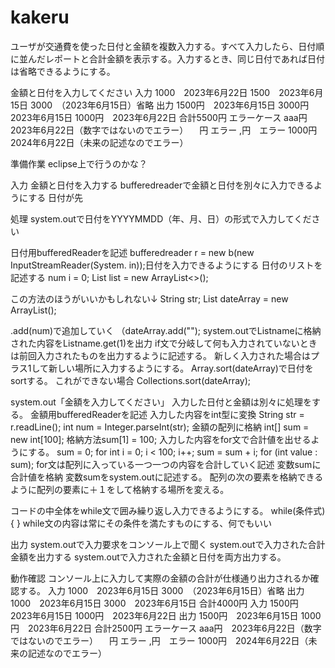 # kakeru
ユーザが交通費を使った日付と金額を複数入力する。すべて入力したら、日付順に並んだレポートと合計金額を表示する。入力するとき、同じ日付であれば日付は省略できるようにする。


金額と日付を入力してください
入力
  1000　2023年6月22日
  1500　2023年6月15日
  3000　（2023年6月15日）省略
出力
  1500円　2023年6月15日
  3000円　2023年6月15日
  1000円　2023年6月22日
  合計5500円
エラーケース
aaa円　2023年6月22日（数字ではないのでエラー）
　円 エラー
 ,円　エラー
1000円　2024年6月22日（未来の記述なのでエラー）

準備作業
eclipse上で行うのかな？

入力
金額と日付を入力する
bufferedreaderで金額と日付を別々に入力できるようにする
日付が先

処理
system.outで日付をYYYYMMDD（年、月、日）の形式で入力してください

日付用bufferedReaderを記述
bufferedreader r = new b(new InputStreamReader(System. in));日付を入力できるようにする
日付のリストを記述する
num i = 0;
List<Integer> list = new ArrayList<>();

この方法のほうがいいかもしれない↓
String str;
List<String> dateArray = new ArrayList<String>();

.add(num)で追加していく
（dateArray.add("");
system.outでListnameに格納された内容をListname.get(1)を出力
if文で分岐して何も入力されていないときは前回入力されたものを出力するように記述する。
新しく入力された場合はプラス1して新しい場所に入力するようにする。
Array.sort(dateArray)で日付をsortする。
これができない場合
Collections.sort(dateArray);
      


system.out「金額を入力してください」
入力した日付と金額は別々に処理をする。
金額用bufferedReaderを記述
入力した内容をint型に変換
String str = r.readLine();
int num = Integer.parseInt(str);
金額の配列に格納 int[] sum = new int[100];
格納方法sum[1] = 100;
入力した内容をfor文で合計値を出せるようにする。
sum = 0;
for int i = 0; i < 100; i++;
sum = sum + i;
for (int value : sum);
for文は配列に入っている一つ一つの内容を合計していく記述
変数sumに合計値を格納
変数sumをsystem.outに記述する。
配列の次の要素を格納できるように配列の要素に＋１をして格納する場所を変える。

コードの中全体をwhile文で囲み繰り返し入力できるようにする。
while(条件式){
}
while文の内容は常にその条件を満たすものにする、何でもいい


出力
system.outで入力要求をコンソール上で聞く
system.outで入力された合計金額を出力する
system.outで入力された金額と日付を両方出力する。


動作確認
コンソール上に入力して実際の金額の合計が仕様通り出力されるか確認する。
入力
  1000　2023年6月15日
  3000　（2023年6月15日）省略
出力
  1000　2023年6月15日
  3000　2023年6月15日
  合計4000円
入力
  1500円　2023年6月15日
  1000円　2023年6月22日
出力
  1500円　2023年6月15日
  1000円　2023年6月22日
  合計2500円
エラーケース
aaa円　2023年6月22日（数字ではないのでエラー）
　円 エラー
 ,円　エラー
1000円　2024年6月22日（未来の記述なのでエラー）


